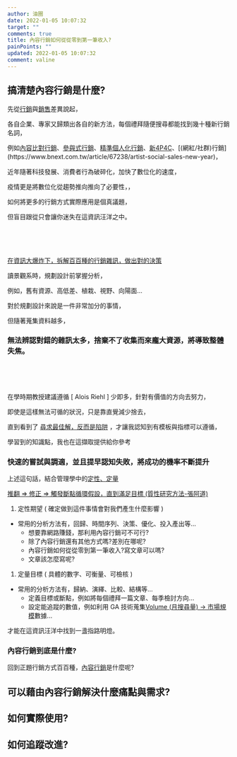 ```yaml
---
author: 油圈
date: 2022-01-05 10:07:32
target: ""
comments: true
title: 內容行銷如何從從零到第一筆收入?
painPoints: ""
updated: 2022-01-05 10:07:32
comment: valine
---
```


## 搞清楚內容行銷是什麼?

先從[行銷](https://en.wikipedia.org/wiki/Marketing)與[銷售](https://wiki.mbalib.com/zh-tw/%E9%94%80%E5%94%AE)差異說起，

各自企業、專家又歸類出各自的新方法，每個禮拜隨便搜尋都能找到幾十種新行銷名詞，

例如[內容比對行銷](內容比對行銷)、[參與式行銷](https://www.bnext.com.tw/article/67366/braze-cloud-co)、[精準個人化行銷](https://tw.news.yahoo.com/2022%E8%A1%8C%E9%8A%B7%E8%B6%A8%E5%8B%A2%E6%9C%89%E5%93%AA%E4%BA%9B-%E6%9C%80%E6%96%B0%E6%95%B8%E4%BD%8D-%E7%B6%B2%E8%B7%AF%E8%A1%8C%E9%8A%B7%E8%B6%A8%E5%8B%A2%E6%B4%9E%E5%AF%9F%E8%88%87%E5%88%86%E6%9E%90-075951608.html)、[新4P4C](https://www.managertoday.com.tw/articles/view/64145?)、[(網紅/社群)行銷](https://www.bnext.com.tw/article/67238/artist-social-sales-new-year)，

近年隨著科技發展、消費者行為破碎化，加快了數位化的速度，

疫情更是將數位化從趨勢推向推向了必要性，，

如何將更多的行銷方式實際應用是個真議題，

<span class="FontFocus">但盲目跟從只會讓你迷失在這資訊汪洋之中。</span>

<br><br><br>

[在資訊大爆炸下，拆解百百種的行銷雜訊，做出對的決策](https://igrape.net/2ux8p)

讀景觀系時，規劃設計前掌握分析，

例如，舊有資源、高低差、植栽、視野、向陽面...

對於規劃設計來說是一件非常加分的事情，

但隨著蒐集資料越多，

### 無法辨認對錯的雜訊太多，捨棄不了收集而來龐大資源，將導致整體失焦。

<br><br><br>

在學時期教授建議遵循 \[ Alois Riehl ] 少即多，<span class="FontHighLight">針對有價值的方向去努力</span>，

即使是這樣無法可循的狀況，只是靠直覺減少捨去，

直到看到了 [尋求最佳解，反而是陷阱](https://www.businessweekly.com.tw/careers/blog/3008293) ，才讓我認知到有模板與指標可以遵循，

學習到的知識點，我也在這擷取提供給你參考

### <span class="FontFocus FontHighLight">快速的嘗試與調適，並且提早認知失敗，將成功的機率不斷提升</span>

上述這句話，結合管理學中的[定性、定量](https://zhidao.baidu.com/question/583079695.html)

<p class="note note-info"><a target="\\_blank" href="https://daotw.com/%e7%a0%94%e7%a9%b6%e6%96%b9%e6%b3%95" \\_假設 => 推翻 => 修正 => 觸發斷點循環假設，直到滿足目標 (質性研究方法-張阿道)</a></p>

1. 定性期望 ( 確定做到這件事情會對我們產生什麼影響 )

* 常用的分析方法有，回歸、時間序列、決策、優化、投入產出等...
  * 想要靠網路賺錢，那利用內容行銷可不可行?
  * 除了內容行銷還有其他方式嗎?差別在哪呢?
  * 內容行銷如何從從零到第一筆收入?寫文章可以嗎?
  * 文章該怎麼寫呢?

1. 定量目標 ( 具體的數字、可衡量、可檢核 )

* 常用的分析方法有，歸納、演繹、比較、結構等...
  * 定義目標或斷點，例如將每個禮拜一篇文章、每季檢討方向...
  * 設定能追蹤的數值，例如利用 GA 技術蒐集[Volume (月搜尋量) → 市場規模](https://daotw.com/stp%E8%A1%8C%E9%8A%B7%E7%AD%96%E7%95%A5/)數據...

才能在這資訊汪洋中找到一盞指路明燈。

### 內容行銷到底是什麼?

回到正題行銷方式百百種，[內容行銷](https://en.wikipedia.org/wiki/Content_marketing)是什麼呢?

## 可以藉由內容行銷解決什麼痛點與需求?

## 如何實際使用?

## 如何追蹤改進?